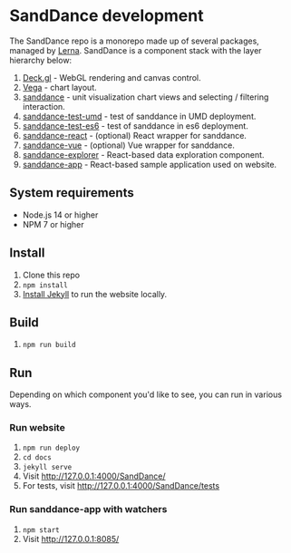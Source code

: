 # SandDance development

The SandDance repo is a monorepo made up of several packages, managed by [Lerna](). SandDance is a component stack with the layer hierarchy below:

1. [Deck.gl](https://github.com/uber/deck.gl) - WebGL rendering and canvas control.
1. [Vega](https://github.com/vega/vega) - chart layout.
1. [sanddance](https://github.com/microsoft/SandDance/tree/master/packages/sanddance) - unit visualization chart views and selecting / filtering interaction.
1. [sanddance-test-umd](https://github.com/microsoft/SandDance/tree/master/packages/sanddance-test-umd) - test of sanddance in UMD deployment.
1. [sanddance-test-es6](https://github.com/microsoft/SandDance/tree/master/packages/sanddance-test-es6) - test of sanddance in es6 deployment.
1. [sanddance-react](https://github.com/microsoft/SandDance/tree/master/packages/sanddance-react) - (optional) React wrapper for sanddance.
1. [sanddance-vue](https://github.com/microsoft/SandDance/tree/master/packages/sanddance-vue) - (optional) Vue wrapper for sanddance.
1. [sanddance-explorer](https://github.com/microsoft/SandDance/tree/master/packages/sanddance-explorer) - React-based data exploration component.
1. [sanddance-app](https://github.com/microsoft/SandDance/tree/master/packages/sanddance-app) - React-based sample application used on website.

## System requirements
* Node.js 14 or higher
* NPM 7 or higher

## Install
1. Clone this repo
1. `npm install`
1. [Install Jekyll](https://jekyllrb.com/) to run the website locally.

## Build
1. `npm run build`

## Run
Depending on which component you'd like to see, you can run in various ways.

### Run website
1. `npm run deploy`
1. `cd docs`
1. `jekyll serve`
1. Visit http://127.0.0.1:4000/SandDance/
1. For tests, visit http://127.0.0.1:4000/SandDance/tests

### Run sanddance-app with watchers
1. `npm start`
1. Visit http://127.0.0.1:8085/
